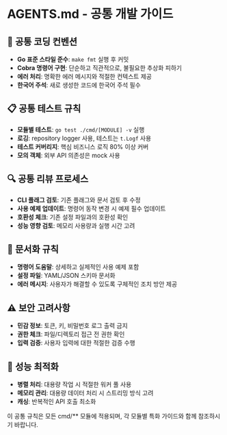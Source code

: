 # AGENTS.md - 공통 개발 가이드

## 🔧 공통 코딩 컨벤션

- **Go 표준 스타일 준수**: `make fmt` 실행 후 커밋
- **Cobra 명령어 구현**: 단순하고 직관적으로, 불필요한 추상화 피하기
- **에러 처리**: 명확한 에러 메시지와 적절한 컨텍스트 제공
- **한국어 주석**: 새로 생성한 코드에 한국어 주석 필수

## 📋 공통 테스트 규칙

- **모듈별 테스트**: `go test ./cmd/[MODULE] -v` 실행
- **로깅**: repository logger 사용, 테스트는 `t.Logf` 사용
- **테스트 커버리지**: 핵심 비즈니스 로직 80% 이상 커버
- **모의 객체**: 외부 API 의존성은 mock 사용

## 🔍 공통 리뷰 프로세스

- **CLI 플래그 검토**: 기존 플래그와 문서 검토 후 수정
- **사용 예제 업데이트**: 명령어 동작 변경 시 예제 필수 업데이트
- **호환성 체크**: 기존 설정 파일과의 호환성 확인
- **성능 영향 검토**: 메모리 사용량과 실행 시간 고려

## 📖 문서화 규칙

- **명령어 도움말**: 상세하고 실제적인 사용 예제 포함
- **설정 파일**: YAML/JSON 스키마 문서화
- **에러 메시지**: 사용자가 해결할 수 있도록 구체적인 조치 방안 제공

## ⚠️ 보안 고려사항

- **민감 정보**: 토큰, 키, 비밀번호 로그 출력 금지
- **권한 체크**: 파일/디렉토리 접근 전 권한 확인
- **입력 검증**: 사용자 입력에 대한 적절한 검증 수행

## 🚀 성능 최적화

- **병렬 처리**: 대용량 작업 시 적절한 워커 풀 사용
- **메모리 관리**: 대용량 데이터 처리 시 스트리밍 방식 고려
- **캐싱**: 반복적인 API 호출 최소화

이 공통 규칙은 모든 cmd/** 모듈에 적용되며, 각 모듈별 특화 가이드와 함께 참조하시기 바랍니다.

